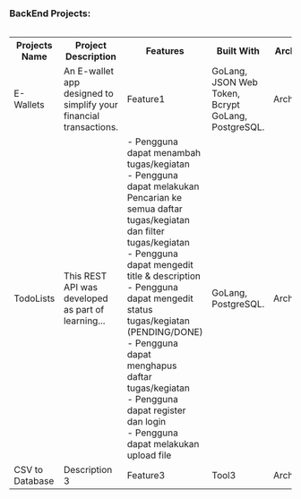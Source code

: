 <summary><h3>BackEnd Projects:</h3></summary>

<div style="overflow-x: auto;">
  <table>
    <tr>
      <th style="width: 140px">Projects Name</th>
      <th>Project Description</th>
      <th>Features</th>
      <th>Built With</th>
      <th>Architecture</th>
      <th style="width: 120px">Source Code</th>
    </tr>
    <tr>
      <td>E-Wallets</td>
      <td>An E-wallet app designed to simplify your financial transactions.</td>
      <td>Feature1</td>
      <td>GoLang, JSON Web Token, Bcrypt GoLang, PostgreSQL.</td>
      <td>Architecture1</td>
      <td>[Link](#)</td>
    </tr>
    <tr>
      <td>TodoLists</td>
      <td>This REST API was developed as part of learning...</td>
      <td>
        - Pengguna dapat menambah tugas/kegiatan<br>
        - Pengguna dapat melakukan Pencarian ke semua daftar tugas/kegiatan dan filter tugas/kegiatan<br>
        - Pengguna dapat mengedit title & description<br>
        - Pengguna dapat mengedit status tugas/kegiatan (PENDING/DONE)<br>
        - Pengguna dapat menghapus daftar tugas/kegiatan<br>
        - Pengguna dapat register dan login<br>
        - Pengguna dapat melakukan upload file
      </td>
      <td>GoLang, PostgreSQL.</td>
      <td>Architecture2</td>
      <td>[Link](#)</td>
    </tr>
    <tr>
      <td>CSV to Database</td>
      <td>Description 3</td>
      <td>Feature3</td>
      <td>Tool3</td>
      <td>Architecture3</td>
      <td>[Link](#)</td>
    </tr>
  </table>
</div>

